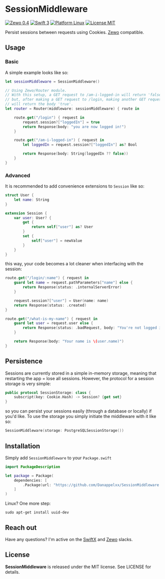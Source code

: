 # SessionMiddleware
[![Zewo 0.4](https://img.shields.io/badge/Zewo-0.4-FF7565.svg?style=flat)](http://zewo.io) [![Swift 3](https://img.shields.io/badge/Swift-3.0-orange.svg?style=flat)](https://swift.org) [![Platform Linux](https://img.shields.io/badge/Platform-Linux-lightgray.svg?style=flat)](https://swift.org) [![License MIT](https://img.shields.io/badge/License-MIT-blue.svg?style=flat)](https://tldrlegal.com/license/mit-license)

Persist sessions between requests using Cookies. [Zewo](https://github.com/Zewo/Zewo) compatible.

## Usage
### Basic
A simple example looks like so:

```swift
let sessionMiddleware = SessionMiddleware()

// Using Zewo/Router module.
// With this setup, a GET request to /am-i-logged-in will return 'false',
// but, after making a GET request to /login, making another GET request to /am-i-logged-in
// will return the body 'true'.
let router = Router(middleware: sessionMiddleware) { route in

    route.get("/login") { request in
        request.session?["loggedIn"] = true
        return Response(body: "you are now logged in!")
    }

    route.get("/am-i-logged-in") { request in
        let loggedIn = request.session?["loggedIn"] as? Bool

        return Response(body: String(loggedIn ?? false))
    }
}
```

### Advanced
It is recommended to add convenience extensions to `Session` like so:

```swift
struct User {
    let name: String
}

extension Session {
    var user: User? {
        get {
            return self["user"] as? User
        }
        set {
            self["user"] = newValue
        }
    }
}
```

this way, your code becomes a lot cleaner when interfacing with the session:

```swift
route.get("/login/:name") { request in
    guard let name = request.pathParameters["name"] else {
        return Response(status: .internalServerError)
    }

    request.session?["user"] = User(name: name)
    return Response(status: .created)
}

route.get("/what-is-my-name") { request in
    guard let user = request.user else {
        return Response(status: .badRequest, body: "You're not logged in yet, silly!")
    }

    return Response(body: "Your name is \(user.name)")
}
```

## Persistence
Sessions are currently stored in a simple in-memory storage, meaning that restarting the app = lose all sessions. However, the protocol for a session storage is very simple:

```swift
public protocol SessionStorage: class {
    subscript(key: Cookie.Hash) -> Session? {get set}
}
```

so you can persist your sessions easily (through a database or locally) if you'd like. To use the storage you simply initiate the middleware with it like so:

```swift
SessionMiddleware(storage: PostgreSQLSessionStorage())
```

## Installation
Simply add `SessionMiddleware` to your `Package.swift`

```swift
import PackageDescription

let package = Package(
    dependencies: [
        .Package(url: "https://github.com/Danappelxx/SessionMiddleware.git", majorVersion: 0, minor: 1),
    ]
)
```

Linux? One more step:

```shell
sudo apt-get install uuid-dev
```

## Reach out
Have any questions? I'm active on the [SwiftX](http://swiftx-slackin.herokuapp.com) and [Zewo](http://slack.zewo.io) slacks.

## License
**SessionMiddleware** is released under the MIT license. See LICENSE for details.
